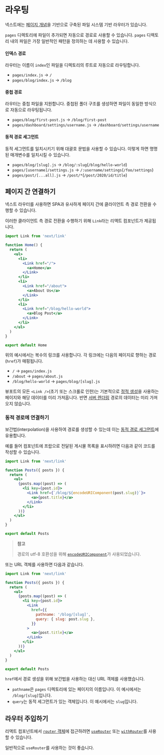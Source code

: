 # 라우팅

넥스트에는 [페이지 개념](../01-기본-기능/페이지.md)을 기반으로 구축된 파일 시스템 기반 라우터가 있습니다.

`pages` 디렉토리에 파일이 추가되면 자동으로 경로로 사용할 수 있습니다. `pages` 디렉토리 내의 파일은 가장 일반적인 패턴을 정의하는 데 사용할 수 있습니다.

#### 인덱스 경로

라우터는 이름이 `index`인 파일을 디렉토리의 루트로 자동으로 라우팅합니다.

- `pages/index.js` → `/`
- `pages/blog/index.js` → `/blog`

#### 중첩 경로

라우터는 중첩 파일을 지원합니다. 중첩된 폴더 구조를 생성하면 파일이 동일한 방식으로 자동으로 라우팅됩니다.

- `pages/blog/first-post.js` → `/blog/first-post`
- `pages/dashboard/settings/username.js` → `/dashboard/settings/username`

#### 동적 경로 세그먼트

동적 세그먼트를 일치시키기 위해 대괄호 문법을 사용할 수 있습니다. 이렇게 하면 명명된 매개변수를 일치시킬 수 있습니다.

- `pages/blog/[slug].js` → `/blog/:slug`(`/blog/hello-world`)
- `pages/[username]/settings.js` → `/:username/settings`(`/foo/settings`)
- `pages/post/[...all].js` → `/post/*`(`/post/2020/id/title`)

## 페이지 간 연결하기

넥스트 라우터를 사용하면 SPA과 유사하게 페이지 간에 클라이언트 측 경로 전환을 수행할 수 있습니다.

이러한 클라이언트 측 경로 전환을 수행하기 위해 `Link`라는 리액트 컴포넌트가 제공됩니다.

```jsx
import Link from 'next/link'

function Home() {
  return (
    <ul>
      <li>
        <Link href="/">
          <a>Home</a>
        </Link>
      </li>
      <li>
        <Link href="/about">
          <a>About Us</a>
        </Link>
      </li>
      <li>
        <Link href="/blog/hello-world">
          <a>Blog Post</a>
        </Link>
      </li>
    </ul>
  )
}

export default Home
```

위의 예시에서는 복수의 링크를 사용합니다. 각 링크에는 다음의 페이지로 향하는 경로(`href`)가 매핑됩니다.

- `/` → `pages/index.js`
- `/about` → `pages/about.js`
- `/blog/hello-world` → `pages/blog/[slug].js`

뷰포트의 모든 `<Link />`(초기 또는 스크롤로 인한)는 기본적으로 [정적 생성](../01-기본-기능/데이터-가져오기/getStaticProps.md)을 사용하는 페이지와 해당 데이터를 미리 가져옵니다. 반면 [서버 렌더링](../01-기본-기능/데이터-가져오기/getServerSideProps.md) 경로의 데이터는 미리 가져오지 않습니다.

### 동적 경로에 연결하기

보간법(interpolation)을 사용하여 경로를 생성할 수 있는데 이는 [동적 경로 세그먼트](#동적-경로-세그먼트)에 유용합니다.

예를 들어 컴포넌트에 프랍으로 전달된 게시물 목록을 표시하려면 다음과 같이 코드를 작성할 수 있습니다.

```jsx
import Link from 'next/link'

function Posts({ posts }) {
  return (
    <ul>
      {posts.map((post) => (
        <li key={post.id}>
          <Link href={`/blog/${encodeURIComponent(post.slug)}`}>
            <a>{post.title}</a>
          </Link>
        </li>
      ))}
    </ul>
  )
}

export default Posts
```

> **참고**
>
> 경로의 utf-8 호환성을 위해 [`encodeURIComponent`](https://developer.mozilla.org/en-US/docs/Web/JavaScript/Reference/Global_Objects/encodeURIComponent)가 사용되었습니다.

또는 URL 객체를 사용하면 다음과 같습니다.

```jsx
import Link from 'next/link'

function Posts({ posts }) {
  return (
    <ul>
      {posts.map((post) => (
        <li key={post.id}>
          <Link
            href={{
              pathname: '/blog/[slug]',
              query: { slug: post.slug },
            }}
          >
            <a>{post.title}</a>
          </Link>
        </li>
      ))}
    </ul>
  )
}

export default Posts
```

`href`에서 경로 생성을 위해 보간법을 사용하는 대신 URL 객체를 사용했습니다.

- `pathname`은 `pages` 디렉토리에 있는 페이지의 이름입니다. 이 예시에서는 `/blog/[slug]`입니다.
- `query`는 동적 세그먼트가 있는 객체입니다. 이 예시에서는 `slug`입니다.

## 라우터 주입하기

리액트 컴포넌트에서 [`router` 객체](https://nextjs.org/docs/api-reference/next/router#router-object)에 접근하려면 [`useRouter`](https://nextjs.org/docs/api-reference/next/router#userouter) 또는 [`withRouter`](https://nextjs.org/docs/api-reference/next/router#withrouter)를 사용할 수 있습니다.

일반적으로 `useRouter`를 사용하는 것이 좋습니다.

